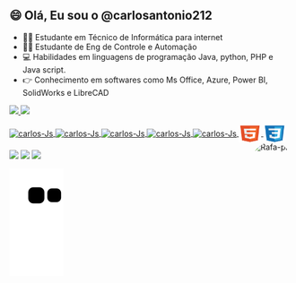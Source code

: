 ## 😄 Olá, Eu sou o @carlosantonio212
- 👨‍💻 Estudante em Técnico de Informática para internet
- 👨‍🎓 Estudante de Eng de Controle e Automação
- 💻 Habilidades em linguagens de programação Java, python, PHP e Java script. 
- 👉 Conhecimento em softwares como Ms Office, Azure, Power BI, SolidWorks e LibreCAD


<a href="https://github.com/carlosantonio212">
  <img height="180em" src="https://github-readme-stats.vercel.app/api?username=carlosantonio212&show_icons=true&theme=dark&include_all_commits=true&count_private=true"/>
  <img height="180em" src="https://github-readme-stats.vercel.app/api/top-langs/?username=carlosantonio212&layout=compact&langs_count=7&theme=dracula"/>
</div>

<div style="display: inline_block"><br>
  <img  align="center" alt="carlos-Js" height="30" width="40" src="https://cdn.jsdelivr.net/gh/devicons/devicon/icons/java/java-original.svg" /> 
  <img align="center" alt="carlos-Js" height="30" width="40" src="https://cdn.jsdelivr.net/gh/devicons/devicon/icons/python/python-original-wordmark.svg" />
  <img  align="center" alt="carlos-Js" height="30" width="40" src="https://cdn.jsdelivr.net/gh/devicons/devicon/icons/php/php-plain.svg" /> 
   <img  align="center" alt="carlos-Js" height="30" width="40" src="https://cdn.jsdelivr.net/gh/devicons/devicon/icons/javascript/javascript-original.svg" />
  <img  align="center" alt="carlos-Js" height="30" width="40" src="https://cdn.jsdelivr.net/gh/devicons/devicon/icons/c/c-plain.svg" />
  <img align="center" alt="Rafa-HTML" height="30" width="40" src="https://raw.githubusercontent.com/devicons/devicon/master/icons/html5/html5-original.svg">
  <img align="center" alt="Rafa-CSS" height="30" width="40" src="https://raw.githubusercontent.com/devicons/devicon/master/icons/css3/css3-original.svg">
  <img align="right" alt="Rafa-pic" height="150" style="border-radius:50px;" src="https://media.discordapp.net/attachments/639956127056134178/890373478988013628/Publicacoes_Instagram_1_1.png?width=676&height=676">
</div>

<div>

<a href="https://instagram.com/mykarlim" target="_blank"><img src="https://img.shields.io/badge/-Instagram-%23E4405F?style=for-the-badge&logo=instagram&logoColor=white" target="_blank"></a>
<a href = "mailto:carlosantonioss212@gmail.com"><img src="https://img.shields.io/badge/-Gmail-%23333?style=for-the-badge&logo=gmail&logoColor=white" target="_blank"></a>
<a href="https://www.linkedin.com/in/carlos-ant%C3%B4nio-681729221" target="_blank"><img src="https://img.shields.io/badge/-LinkedIn-%230077B5?style=for-the-badge&logo=linkedin&logoColor=white" target="_blank"></a> 
 
  ![Snake animation](https://github.com/rafaballerini/rafaballerini/blob/output/github-contribution-grid-snake.svg)

</div>
